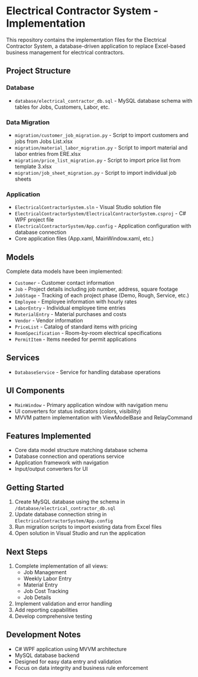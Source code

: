 # Electrical Contractor System - Implementation

This repository contains the implementation files for the Electrical Contractor System, a database-driven application to replace Excel-based business management for electrical contractors.

## Project Structure

### Database
- `database/electrical_contractor_db.sql` - MySQL database schema with tables for Jobs, Customers, Labor, etc.

### Data Migration
- `migration/customer_job_migration.py` - Script to import customers and jobs from Jobs List.xlsx
- `migration/material_labor_migration.py` - Script to import material and labor entries from ERE.xlsx
- `migration/price_list_migration.py` - Script to import price list from template 3.xlsx
- `migration/job_sheet_migration.py` - Script to import individual job sheets

### Application
- `ElectricalContractorSystem.sln` - Visual Studio solution file
- `ElectricalContractorSystem/ElectricalContractorSystem.csproj` - C# WPF project file
- `ElectricalContractorSystem/App.config` - Application configuration with database connection
- Core application files (App.xaml, MainWindow.xaml, etc.)

## Models

Complete data models have been implemented:

- `Customer` - Customer contact information
- `Job` - Project details including job number, address, square footage
- `JobStage` - Tracking of each project phase (Demo, Rough, Service, etc.)
- `Employee` - Employee information with hourly rates
- `LaborEntry` - Individual employee time entries
- `MaterialEntry` - Material purchases and costs
- `Vendor` - Vendor information
- `PriceList` - Catalog of standard items with pricing
- `RoomSpecification` - Room-by-room electrical specifications
- `PermitItem` - Items needed for permit applications

## Services

- `DatabaseService` - Service for handling database operations

## UI Components

- `MainWindow` - Primary application window with navigation menu
- UI converters for status indicators (colors, visibility)
- MVVM pattern implementation with ViewModelBase and RelayCommand

## Features Implemented

- Core data model structure matching database schema
- Database connection and operations service
- Application framework with navigation
- Input/output converters for UI

## Getting Started

1. Create MySQL database using the schema in `/database/electrical_contractor_db.sql`
2. Update database connection string in `ElectricalContractorSystem/App.config`
3. Run migration scripts to import existing data from Excel files
4. Open solution in Visual Studio and run the application

## Next Steps

1. Complete implementation of all views:
   - Job Management
   - Weekly Labor Entry
   - Material Entry
   - Job Cost Tracking
   - Job Details
2. Implement validation and error handling
3. Add reporting capabilities
4. Develop comprehensive testing

## Development Notes

- C# WPF application using MVVM architecture
- MySQL database backend
- Designed for easy data entry and validation
- Focus on data integrity and business rule enforcement
